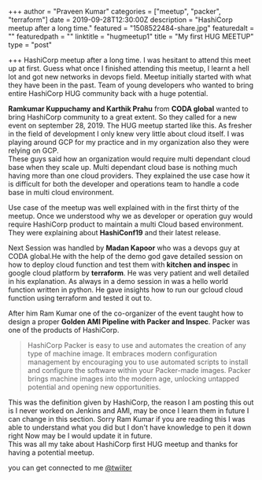 +++
author = "Praveen Kumar"
categories = ["meetup", "packer", "terraform"]
date = 2019-09-28T12:30:00Z
description = "HashiCorp meetup after a long time."
featured = "1508522484-share.jpg"
featuredalt = ""
featuredpath = ""
linktitle = "hugmeetup1"
title = "My first HUG MEETUP"
type = "post"

+++
HashiCorp meetup after a long time. I was hesitant to attend this meet up at first. Guess what once I finished attending this meetup, I learnt a hell lot and got new networks in devops field. Meetup initially started with what they have been in the past. Team of young developers who wanted to bring entire HashiCorp HUG community back with a huge potential.

   
**Ramkumar Kuppuchamy and Karthik Prahu** from **CODA global** wanted to bring HashiCorp community to a great extent. So they called for a new event on september 28, 2019. The HUG meetup started like this. As fresher in the field of development I only knew very little about cloud itself. I was playing around GCP for my practice and in my organization also they were relying on GCP.  
These guys said how an organization would require multi dependant cloud base when they scale up. Multi dependant cloud base is nothing much having more than one cloud providers. They explained the use case how it is difficult for both the developer and operations team to handle a code base in multi cloud environment.

Use case of the meetup was well explained with in the first thirty of the meetup. Once we understood why we as developer or operation guy would require HashiCorp product to maintain a multi Cloud based environment. They were explaining about **HashiConf19** and their latest release.

Next Session was handled by **Madan Kapoor** who was a devops guy at CODA global.He with the help of the demo god gave detailed session on how to deploy cloud function and test them with **kitchen and inspec** in google cloud platform by **terraform**. He was very patient and well detailed in his explanation. As always in a demo session in was a hello world function written in python. He gave insights how to run our gcloud cloud function using terraform and tested it out to.

After him Ram Kumar one of the co-organizer of the event taught how to design a proper **Golden AMI Pipeline with Packer and Inspec**. Packer was one of the products of HashiCorp. 

> HashiCorp Packer is easy to use and automates the creation of any type of machine image. It embraces modern configuration management by encouraging you to use automated scripts to install and configure the software within your Packer-made images. Packer brings machine images into the modern age, unlocking untapped potential and opening new opportunities.

  
This was the definition given by HashiCorp, the reason I am posting this out is I never worked on Jenkins and AMI, may be once I learn them in future I can change in this section. Sorry Ram Kumar if you are reading this I was able to understand what you did but I don't have knowledge to pen it down right Now may be I would update it in future.  
This was all my take about HashiCorp first HUG meetup and thanks for having a potential meetup.

you can get connected to me [@twiiter](https://twitter.com/praveenpkg8 "Twitter")